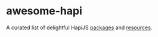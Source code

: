 # awesome-hapi
A curated list of delightful HapiJS [packages](#packages) and [resources](#resources).
